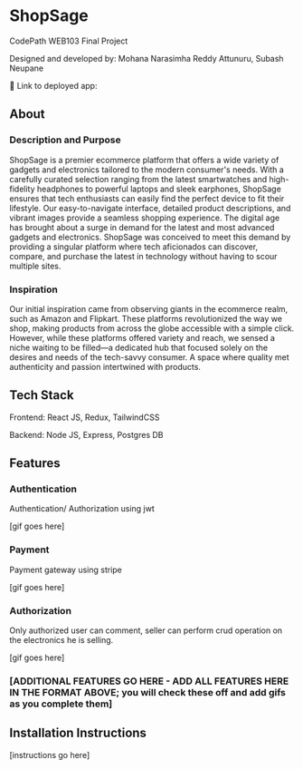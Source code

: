 # ShopSage

CodePath WEB103 Final Project

Designed and developed by: Mohana Narasimha Reddy Attunuru, Subash Neupane

🔗 Link to deployed app:

## About

### Description and Purpose
ShopSage is a premier ecommerce platform that offers a wide variety of gadgets and electronics tailored to the modern consumer's needs. With a carefully curated selection ranging from the latest smartwatches and high-fidelity headphones to powerful laptops and sleek earphones, ShopSage ensures that tech enthusiasts can easily find the perfect device to fit their lifestyle. Our easy-to-navigate interface, detailed product descriptions, and vibrant images provide a seamless shopping experience. The digital age has brought about a surge in demand for the latest and most advanced gadgets and electronics. ShopSage was conceived to meet this demand by providing a singular platform where tech aficionados can discover, compare, and purchase the latest in technology without having to scour multiple sites.


### Inspiration
Our initial inspiration came from observing giants in the ecommerce realm, such as Amazon and Flipkart. These platforms revolutionized the way we shop, making products from across the globe accessible with a simple click. However, while these platforms offered variety and reach, we sensed a niche waiting to be filled—a dedicated hub that focused solely on the desires and needs of the tech-savvy consumer. A space where quality met authenticity and passion intertwined with products.


## Tech Stack

Frontend: React JS, Redux, TailwindCSS

Backend: Node JS, Express, Postgres DB

## Features

### Authentication
Authentication/ Authorization using jwt


[gif goes here]

### Payment
Payment gateway  using stripe


[gif goes here]

### Authorization

Only authorized  user can comment, seller can perform crud operation on the electronics he is selling.

[gif goes here]

### [ADDITIONAL FEATURES GO HERE - ADD ALL FEATURES HERE IN THE FORMAT ABOVE; you will check these off and add gifs as you complete them]

## Installation Instructions

[instructions go here]
